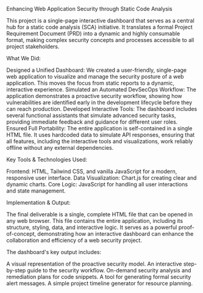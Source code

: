 Enhancing Web Application Security through Static Code Analysis

This project is a single-page interactive dashboard that serves as a central hub for a static code analysis (SCA) initiative. It translates a formal Project Requirement Document (PRD) into a dynamic and highly consumable format, making complex security concepts and processes accessible to all project stakeholders.

What We Did:

Designed a Unified Dashboard: We created a user-friendly, single-page web application to visualize and manage the security posture of a web application. This moves the focus from static reports to a dynamic, interactive experience. Simulated an Automated DevSecOps Workflow: The application demonstrates a proactive security workflow, showing how vulnerabilities are identified early in the development lifecycle before they can reach production. Developed Interactive Tools: The dashboard includes several functional assistants that simulate advanced security tasks, providing immediate feedback and guidance for different user roles. Ensured Full Portability: The entire application is self-contained in a single HTML file. It uses hardcoded data to simulate API responses, ensuring that all features, including the interactive tools and visualizations, work reliably offline without any external dependencies.

Key Tools & Technologies Used:

Frontend: HTML, Tailwind CSS, and vanilla JavaScript for a modern, responsive user interface. Data Visualization: Chart.js for creating clear and dynamic charts. Core Logic: JavaScript for handling all user interactions and state management.

Implementation & Output:

The final deliverable is a single, complete HTML file that can be opened in any web browser. This file contains the entire application, including its structure, styling, data, and interactive logic. It serves as a powerful proof-of-concept, demonstrating how an interactive dashboard can enhance the collaboration and efficiency of a web security project.

The dashboard's key output includes:

A visual representation of the proactive security model.
An interactive step-by-step guide to the security workflow.
On-demand security analysis and remediation plans for code snippets.
A tool for generating formal security alert messages.
A simple project timeline generator for resource planning.
